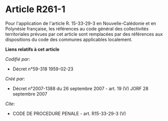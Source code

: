 # Article R261-1

Pour l'application de l'article R. 15-33-29-3 en Nouvelle-Calédonie et en Polynésie française, les références au code général
des collectivités territoriales prévues par cet article sont remplacées par des références aux dispositions du code des
communes applicables localement.

**Liens relatifs à cet article**

_Codifié par_:

  - Décret n°59-318 1959-02-23

_Créé par_:

  - Décret n°2007-1388 du 26 septembre 2007 - art. 19 (V) JORF 28 septembre 2007

_Cite_:

  - CODE DE PROCEDURE PENALE - art. R15-33-29-3 (V)
